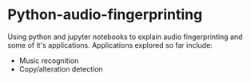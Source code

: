 # Python-audio-fingerprinting
Using python and jupyter notebooks to explain audio fingerprinting and some of it's applications. Applications explored so far include:
- Music recognition
- Copy/alteration detection
